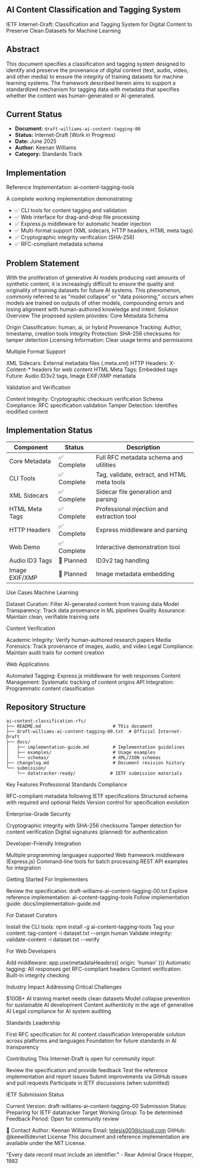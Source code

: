 ## AI Content Classification and Tagging System
IETF Internet-Draft: Classification and Tagging System for Digital Content to Preserve Clean Datasets for Machine Learning

## Abstract
This document specifies a classification and tagging system designed to identify and preserve the provenance of digital content (text, audio, video, and other media) to ensure the integrity of training datasets for machine learning systems. The framework described herein aims to support a standardized mechanism for tagging data with metadata that specifies whether the content was human-generated or AI-generated.

## Current Status

- **Document:** `draft-williams-ai-content-tagging-00`
- **Status:** Internet-Draft (Work in Progress)
- **Date:** June 2025
- **Author:** Keenan Williams
- **Category:** Standards Track

## Implementation
Reference Implementation: ai-content-tagging-tools

A complete working implementation demonstrating:
- ✅ CLI tools for content tagging and validation
- ✅ Web interface for drag-and-drop file processing
- ✅ Express.js middleware for automatic header injection
- ✅ Multi-format support (XML sidecars, HTTP headers, HTML meta tags)
- ✅ Cryptographic integrity verification (SHA-256)
- ✅ RFC-compliant metadata schema

## Problem Statement
With the proliferation of generative AI models producing vast amounts of synthetic content, it is increasingly difficult to ensure the quality and originality of training datasets for future AI systems. This phenomenon, commonly referred to as "model collapse" or "data poisoning," occurs when models are trained on outputs of other models, compounding errors and losing alignment with human-authored knowledge and intent.
Solution Overview
The proposed system provides:
Core Metadata Schema

Origin Classification: human, ai, or hybrid
Provenance Tracking: Author, timestamp, creation tools
Integrity Protection: SHA-256 checksums for tamper detection
Licensing Information: Clear usage terms and permissions

Multiple Format Support

XML Sidecars: External metadata files (.meta.xml)
HTTP Headers: X-Content-* headers for web content
HTML Meta Tags: Embedded <meta> tags
Future: Audio ID3v2 tags, Image EXIF/XMP metadata

Validation and Verification

Content Integrity: Cryptographic checksum verification
Schema Compliance: RFC specification validation
Tamper Detection: Identifies modified content

## Implementation Status

| Component | Status | Description |
| --- | --- | --- |
| Core Metadata | ✅ Complete | Full RFC metadata schema and utilities |
| CLI Tools | ✅ Complete | Tag, validate, extract, and HTML meta tools |
| XML Sidecars | ✅ Complete | Sidecar file generation and parsing |
| HTML Meta Tags | ✅ Complete | Professional injection and extraction tool |
| HTTP Headers | ✅ Complete | Express middleware and parsing |
| Web Demo | ✅ Complete | Interactive demonstration tool |
| Audio ID3 Tags | 🚧 Planned | ID3v2 tag handling |
| Image EXIF/XMP | 🚧 Planned | Image metadata embedding |


Use Cases
Machine Learning

Dataset Curation: Filter AI-generated content from training data
Model Transparency: Track data provenance in ML pipelines
Quality Assurance: Maintain clean, verifiable training sets

Content Verification

Academic Integrity: Verify human-authored research papers
Media Forensics: Track provenance of images, audio, and video
Legal Compliance: Maintain audit trails for content creation

Web Applications

Automated Tagging: Express.js middleware for web responses
Content Management: Systematic tracking of content origins
API Integration: Programmatic content classification

## Repository Structure

```
ai-content-classification-rfc/
├── README.md                           # This document
├── draft-williams-ai-content-tagging-00.txt  # Official Internet-Draft
├── docs/
│   ├── implementation-guide.md         # Implementation guidelines
│   ├── examples/                       # Usage examples
│   └── schemas/                        # XML/JSON schemas
├── changelog.md                        # Document revision history
└── submission/
    └── datatracker-ready/             # IETF submission materials
```

Key Features
Professional Standards Compliance

RFC-compliant metadata following IETF specifications
Structured schema with required and optional fields
Version control for specification evolution

Enterprise-Grade Security

Cryptographic integrity with SHA-256 checksums
Tamper detection for content verification
Digital signatures (planned) for authentication

Developer-Friendly Integration

Multiple programming languages supported
Web framework middleware (Express.js)
Command-line tools for batch processing
REST API examples for integration

Getting Started
For Implementers

Review the specification: draft-williams-ai-content-tagging-00.txt
Explore reference implementation: ai-content-tagging-tools
Follow implementation guide: docs/implementation-guide.md

For Dataset Curators

Install the CLI tools: npm install -g ai-content-tagging-tools
Tag your content: tag-content -i dataset.txt --origin human
Validate integrity: validate-content -i dataset.txt --verify

For Web Developers

Add middleware: app.use(metadataHeaders({ origin: 'human' }))
Automatic tagging: All responses get RFC-compliant headers
Content verification: Built-in integrity checking

Industry Impact
Addressing Critical Challenges

$100B+ AI training market needs clean datasets
Model collapse prevention for sustainable AI development
Content authenticity in the age of generative AI
Legal compliance for AI system auditing

Standards Leadership

First RFC specification for AI content classification
Interoperable solution across platforms and languages
Foundation for future standards in AI transparency

Contributing
This Internet-Draft is open for community input:

Review the specification and provide feedback
Test the reference implementation and report issues
Submit improvements via GitHub issues and pull requests
Participate in IETF discussions (when submitted)

IETF Submission Status

Current Version: draft-williams-ai-content-tagging-00
Submission Status: Preparing for IETF datatracker
Target Working Group: To be determined
Feedback Period: Open for community review

📧 Contact
Author: Keenan Williams
Email: telesis001@icloud.com
GitHub: @keewillidevnet
License
This document and reference implementation are available under the MIT License.

"Every data record must include an identifier." - Rear Admiral Grace Hopper, 1982
